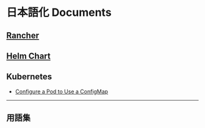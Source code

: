 # 日本語化 Documents

## [Rancher](rancher/rancher.md)

## [Helm Chart](helmchart/helmchart.md)

## Kubernetes
* [Configure a Pod to Use a ConfigMap](configmap/configmap.md)

---
## 用語集
